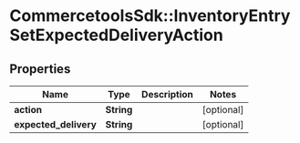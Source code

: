 # CommercetoolsSdk::InventoryEntrySetExpectedDeliveryAction

## Properties
Name | Type | Description | Notes
------------ | ------------- | ------------- | -------------
**action** | **String** |  | [optional] 
**expected_delivery** | **String** |  | [optional] 

